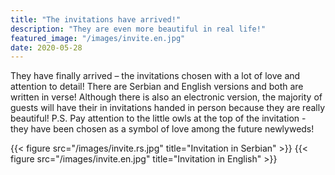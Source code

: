 ```yaml
---
title: "The invitations have arrived!"
description: "They are even more beautiful in real life!"
featured_image: "/images/invite.en.jpg"
date: 2020-05-28
---
```


 They have finally arrived – the invitations chosen with a lot of love and attention to detail! There are Serbian and English versions and both are written in verse! 
 Although there is also an electronic version, the majority of guests will have their in invitations handed in person because they are really beautiful!
 P.S. Pay attention to the little owls at the top of the invitation - they have been chosen as a symbol of love among the future newlyweds!
 

{{< figure src="/images/invite.rs.jpg" title="Invitation in Serbian" >}}
{{< figure src="/images/invite.en.jpg" title="Invitation in English" >}}


